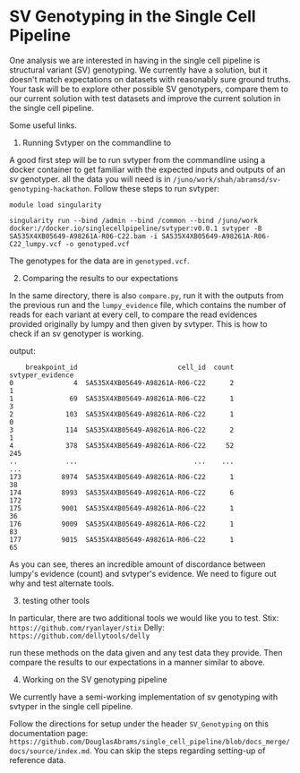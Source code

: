 # SV Genotyping in the Single Cell Pipeline
One analysis we are interested in having in the single cell pipeline is structural variant (SV) genotyping. We currently have a solution, but it doesn't match expectations on datasets with reasonably sure ground truths. Your task will be to explore other possible SV genotypers, compare them to our current solution with test datasets and improve the current solution in the single cell pipeline.

Some useful links.

1. Running Svtyper on the commandline to 

A good first step will be to run svtyper from the commandline using a docker container to get familiar with the expected inputs and outputs of an sv genotyper. 
all the data you will need is in `/juno/work/shah/abramsd/sv-genotyping-hackathon`.
Follow these steps to run svtyper:
```buildoutcfg
module load singularity

singularity run --bind /admin --bind /common --bind /juno/work  docker://docker.io/singlecellpipeline/svtyper:v0.0.1 svtyper -B SA535X4XB05649-A98261A-R06-C22.bam -i SA535X4XB05649-A98261A-R06-C22_lumpy.vcf -o genotyped.vcf
```
The genotypes for the data are in `genotyped.vcf`. 

2. Comparing the results to our expectations

In the same directory, there is also `compare.py`, run it with the outputs from the previous run and the `lumpy_evidence` file, which contains the number of reads for each variant at every cell, to compare the read evidences provided originally by lumpy and then given by svtyper. This is how to check if an sv genotyper is working.

output:
```buildoutcfg
    breakpoint_id                         cell_id  count  svtyper_evidence
0               4  SA535X4XB05649-A98261A-R06-C22      2                 1
1              69  SA535X4XB05649-A98261A-R06-C22      1                 3
2             103  SA535X4XB05649-A98261A-R06-C22      1                 0
3             114  SA535X4XB05649-A98261A-R06-C22      2                 1
4             378  SA535X4XB05649-A98261A-R06-C22     52               245
..            ...                             ...    ...               ...
173          8974  SA535X4XB05649-A98261A-R06-C22      1                38
174          8993  SA535X4XB05649-A98261A-R06-C22      6               172
175          9001  SA535X4XB05649-A98261A-R06-C22      1                36
176          9009  SA535X4XB05649-A98261A-R06-C22      1                83
177          9015  SA535X4XB05649-A98261A-R06-C22      1                65
```
As you can see, theres an incredible amount of discordance between lumpy's evidence (count) and svtyper's evidence. We need to figure out why and test alternate tools.

3. testing other tools

In particular, there are two additional tools we would like you to test.
Stix: `https://github.com/ryanlayer/stix`
Delly: `https://github.com/dellytools/delly`

run these methods on the data given and any test data they provide. Then compare the results to our expectations in a manner similar to above.


4. Working on the SV genotyping pipeline

We currently have a semi-working implementation of sv genotyping with svtyper in the single cell pipeline.

Follow the directions for setup under the header `SV_Genotyping` on this documentation page: 
`https://github.com/DouglasAbrams/single_cell_pipeline/blob/docs_merge/docs/source/index.md`. You can skip the steps regarding setting-up of reference data. 

